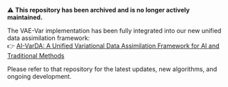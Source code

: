 ⚠️ **This repository has been archived and is no longer actively maintained.**

The VAE-Var implementation has been fully integrated into our new unified data assimilation framework:  
👉 [AI-VarDA: A Unified Variational Data Assimilation Framework for AI and Traditional Methods](https://github.com/xiaoyi018/AI-VarDA)

Please refer to that repository for the latest updates, new algorithms, and ongoing development.
